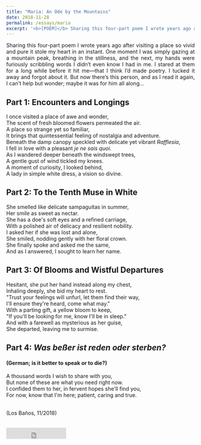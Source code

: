 ```yaml
---
title: "Maria: An Ode by the Mountains"
date: 2018-11-28
permalink: /essays/maria
excerpt: '<b>[POEM]</b> Sharing this four-part poem I wrote years ago after visiting a place so vivid and pure it stole my heart in an instant. One moment I was simply gazing at a mountain peak, breathing in the stillness, and the next, my hands were furiously scribbling words I didn’t even know I had in me. I stared at them for a long while before it hit me—that I think I’d made poetry. I tucked it away and forgot about it. But now there’s this person, and as I read it again, I can’t help but wonder; maybe it was for him all along...'
---
```


<div style="text-align: justify;">Sharing this four-part poem I wrote years ago after visiting a place so vivid and pure it stole my heart in an instant. One moment I was simply gazing at a mountain peak, breathing in the stillness, and the next, my hands were furiously scribbling words I didn’t even know I had in me. I stared at them for a long while before it hit me—that I think I’d made poetry. I tucked it away and forgot about it. But now there’s this person, and as I read it again, I can’t help but wonder; maybe it was for him all along...</div>

<h2>Part 1: Encounters and Longings</h2>

I once visited a place of awe and wonder,<br> 
The scent of fresh bloomed flowers permeated the air.<br>
A place so strange yet so familiar,<br>
It brings that quintessential feeling of nostalgia and adventure.<br>
Beneath the damp canopy speckled with delicate yet vibrant <i>Rafflesia</i>,<br>
I fell in love with a pleasant <i>je ne sais quoi</i>.<br>
As I wandered deeper beneath the windswept trees,<br>
A gentle gust of wind tickled my knees.<br>
A moment of curiosity, I looked behind,<br>
A lady in simple white dress, a vision so divine.<br>

<h2>Part 2: To the Tenth Muse in White</h2>
She smelled like delicate sampaguitas in summer,<br>
Her smile as sweet as nectar.<br>
She has a doe's soft eyes and a refined carriage,<br>
With a polished air of delicacy and resilient nobility.<br>
I asked her if she was lost and alone,<br>
She smiled, nodding gently with her floral crown.<br>
She finally spoke and asked me the same,<br>
And as I answered, I sought to learn her name.<br>

<h2>Part 3: Of Blooms and Wistful Departures</h2>
Hesitant, she put her hand instead along my chest,<br>
Inhaling deeply, she bid my heart to rest.<br> 
"Trust your feelings will unfurl, let them find their way,<br>
I'll ensure they're heard, come what may."<br>
With a parting gift, a yellow bloom to keep,<br>
"If you'll be looking for me, know I'll be in sleep."<br>
And with a farewell as mysterious as her guise,<br>
She departed, leaving me to surmise.<br>

<h2>Part 4: <i>Was beßer ist reden oder sterben?</i></h2>
<h4>(German; is it better to speak or to die?)</h4>
A thousand words I wish to share with you,<br>
But none of these are what you need right now.<br>
I confided them to her, in fervent hopes she'll find you,<br>
For now, know that I'm here; patient, caring and true.<br><br>

(Los Baños, 11/2018)

<br>
<iframe src="https://ghbtns.com/github-btn.html?user=YOURUSERNAME&repo=YOURREPO&type=star&count=true&size=large"
  frameborder="0" scrolling="0" width="160" height="30" title="GitHub"></iframe>
